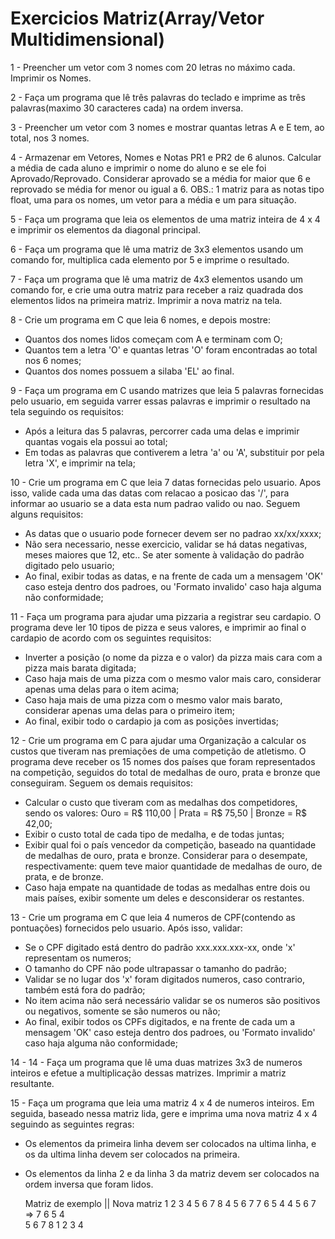 # Exercicios Matriz(Array/Vetor Multidimensional)

1 - Preencher um vetor com 3 nomes com 20 letras no máximo cada. Imprimir os Nomes.

2 - Faça um programa que lê três palavras do teclado e imprime as três palavras(maximo 30 caracteres cada) na ordem
inversa.

3 - Preencher um vetor com 3 nomes e mostrar quantas letras A e E tem, ao total, nos 3 nomes.

4 - Armazenar em Vetores, Nomes e Notas PR1 e PR2 de 6 alunos. Calcular a média de cada aluno e imprimir o nome do aluno e se ele foi Aprovado/Reprovado. Considerar aprovado se a média for maior que 6 e reprovado se média for menor ou igual a 6. OBS.: 1 matriz para as notas tipo float, uma para os nomes, um vetor para a média e um para situação.

5 - Faça um programa que leia os elementos de uma matriz inteira de 4 x 4 e imprimir os elementos da diagonal principal.

6 - Faça um programa que lê uma matriz de 3x3 elementos usando um comando for, multiplica cada elemento por 5 e imprime o resultado.

7 - Faça um programa que lê uma matriz de 4x3 elementos usando um comando for, e crie uma outra matriz para receber a raiz quadrada dos elementos lidos na primeira matriz. Imprimir a nova matriz na tela. 

8 - Crie um programa em C que leia 6 nomes, e depois mostre:
- Quantos dos nomes lidos começam com A e terminam com O;
- Quantos tem a letra 'O' e quantas letras 'O' foram encontradas ao total nos 6 nomes;
- Quantos dos nomes possuem a silaba 'EL' ao final. 

9 - Faça um programa em C usando matrizes que leia 5 palavras fornecidas pelo usuario, em seguida varrer essas palavras e imprimir o resultado na tela seguindo os requisitos:
- Após a leitura das 5 palavras, percorrer cada uma delas e imprimir quantas vogais ela possui ao total;
- Em todas as palavras que contiverem a letra 'a' ou 'A', substituir por pela letra 'X', e imprimir na tela;

10 - Crie um programa em C que leia 7 datas fornecidas pelo usuario. Apos isso, valide cada uma das datas com relacao a posicao das '/', para informar ao usuario se a data esta num padrao valido ou nao. Seguem alguns requisitos:
- As datas que o usuario pode fornecer devem ser no padrao xx/xx/xxxx;
- Não sera necessario, nesse exercicio, validar se há datas negativas, meses maiores que 12, etc.. Se ater somente à validação do padrão digitado pelo usuario;
- Ao final, exibir todas as datas, e na frente de cada um a mensagem 'OK' caso esteja dentro dos padroes, ou 'Formato invalido' caso haja alguma não conformidade;

11 - Faça um programa para ajudar uma pizzaria a registrar seu cardapio. O programa deve ler 10 tipos de pizza e seus valores, e imprimir ao final o cardapio de acordo com os seguintes requisitos:
- Inverter a posição (o nome da pizza e o valor) da pizza mais cara com a pizza mais barata digitada;
- Caso haja mais de uma pizza com o mesmo valor mais caro, considerar apenas uma delas para o item acima;
- Caso haja mais de uma pizza com o mesmo valor mais barato, considerar apenas uma delas para o primeiro item;
- Ao final, exibir todo o cardapio ja com as posições invertidas;


12 - Crie um programa em C para ajudar uma Organização a calcular os custos que tiveram nas premiações de uma competição de atletismo. O programa deve receber os 15 nomes dos países que foram representados na competição, seguidos do total de medalhas de ouro, prata e bronze que conseguiram. Seguem os demais requisitos: 
- Calcular o custo que tiveram com as medalhas dos competidores, sendo os valores: Ouro = R$ 110,00 | Prata = R$ 75,50 | Bronze = R$ 42,00;
- Exibir o custo total de cada tipo de medalha, e de todas juntas;
- Exibir qual foi o país vencedor da competição, baseado na quantidade de medalhas de ouro, prata e bronze. Considerar para o desempate, respectivamente: quem teve maior quantidade de medalhas de ouro, de prata, e de bronze.
- Caso haja empate na quantidade de todas as medalhas entre dois ou mais países, exibir somente um deles e desconsiderar os restantes.


13 - Crie um programa em C que leia 4 numeros de CPF(contendo as pontuações) fornecidos pelo usuario. Após isso, validar:
- Se o CPF digitado está dentro do padrão xxx.xxx.xxx-xx, onde 'x' representam os numeros;
- O tamanho do CPF não pode ultrapassar o tamanho do padrão;
- Validar se no lugar dos 'x' foram digitados numeros, caso contrario, também está fora do padrão;
- No item acima não será necessário validar se os numeros são positivos ou negativos, somente se são numeros ou não;
- Ao final, exibir todos os CPFs digitados, e na frente de cada um a mensagem 'OK' caso esteja dentro dos padroes, ou 'Formato invalido' caso haja alguma não conformidade;

14 - 14 - Faça um programa que lê uma duas matrizes 3x3 de numeros inteiros e efetue a multiplicação dessas matrizes. Imprimir a matriz resultante.

15 - Faça um programa que leia uma matriz 4 x 4 de numeros inteiros. Em seguida, baseado nessa matriz lida, gere e imprima uma nova matriz 4 x 4 seguindo as seguintes regras: 
- Os elementos da primeira linha devem ser colocados na ultima linha, e os da ultima linha devem ser colocados na primeira.
- Os elementos da linha 2 e da linha 3 da matriz devem ser colocados na ordem inversa que foram lidos. 

    Matriz de exemplo  || Nova matriz
    1  2  3  4              5  6  7  8 
    4  5  6  7              7  6  5  4 
    4  5  6  7      =>      7  6  5  4    
    5  6  7  8              1  2  3  4
